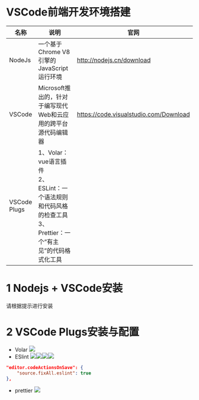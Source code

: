 # VSCode前端开发环境搭建

| 名称         | 说明                                                         | 官网                                   |
| ------------ | ------------------------------------------------------------ | -------------------------------------- |
| NodeJs       | 一个基于Chrome V8引擎的JavaScript运行环境                    | http://nodejs.cn/download              |
| VSCode       | Microsoft推出的，针对于编写现代Web和云应用的跨平台源代码编辑器 | https://code.visualstudio.com/Download |
| VSCode Plugs | 1、Volar：vue语言插件<br/>2、ESLint：一个语法规则和代码风格的检查工具<br/>3、Prettier：一个“有主见”的代码格式化工具 |                                        |

# 1 Nodejs + VSCode安装

请根据提示进行安装

# 2 VSCode Plugs安装与配置

- Volar
  ![](https://czmdi.cooperzhu.com/technology/vscode/VSCode%E5%89%8D%E7%AB%AF%E5%BC%80%E5%8F%91%E7%8E%AF%E5%A2%83%E6%90%AD%E5%BB%BA/2-1-volar.png)
- ESlint
  ![](https://czmdi.cooperzhu.com/technology/vscode/VSCode%E5%89%8D%E7%AB%AF%E5%BC%80%E5%8F%91%E7%8E%AF%E5%A2%83%E6%90%AD%E5%BB%BA/2-2-eslint.png)![](https://czmdi.cooperzhu.com/technology/vscode/VSCode%E5%89%8D%E7%AB%AF%E5%BC%80%E5%8F%91%E7%8E%AF%E5%A2%83%E6%90%AD%E5%BB%BA/2-2-eslint.png)![](https://czmdi.cooperzhu.com/technology/vscode/VSCode%E5%89%8D%E7%AB%AF%E5%BC%80%E5%8F%91%E7%8E%AF%E5%A2%83%E6%90%AD%E5%BB%BA/2-4-eslint.png)![](https://czmdi.cooperzhu.com/technology/vscode/VSCode%E5%89%8D%E7%AB%AF%E5%BC%80%E5%8F%91%E7%8E%AF%E5%A2%83%E6%90%AD%E5%BB%BA/2-5-eslint.png)

```json
"editor.codeActionsOnSave": {
	"source.fixAll.eslint": true
},
```

- prettier
  ![](https://czmdi.cooperzhu.com/technology/vscode/VSCode%E5%89%8D%E7%AB%AF%E5%BC%80%E5%8F%91%E7%8E%AF%E5%A2%83%E6%90%AD%E5%BB%BA/2-6-prettier.png)